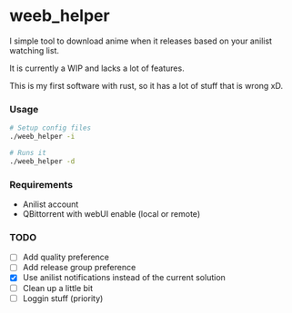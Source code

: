 # weeb_helper

I simple tool to download anime when it releases based on your anilist watching list.

It is currently a WIP and lacks a lot of features.

This is my first software with rust, so it has a lot of stuff that is wrong xD.

### Usage

```bash
# Setup config files
./weeb_helper -i

# Runs it
./weeb_helper -d
```

### Requirements

- Anilist account
- QBittorrent with webUI enable (local or remote)

### TODO

- [ ] Add quality preference
- [ ] Add release group preference
- [x] Use anilist notifications instead of the current solution
- [ ] Clean up a little bit
- [ ] Loggin stuff (priority)

